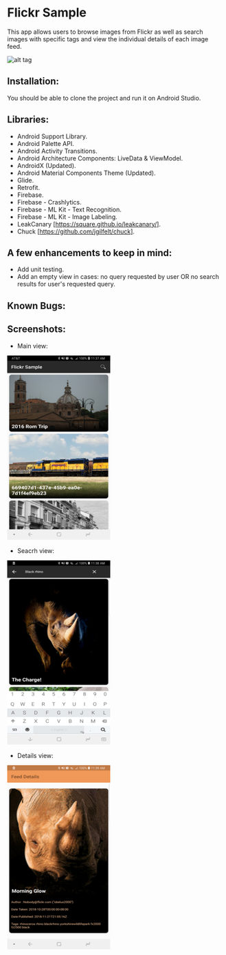 # Flickr Sample
This app allows users to browse images from Flickr as well as search images with specific tags and view the individual details of each image feed.

![alt tag](https://thumbs.gfycat.com/EvilLiquidBarebirdbat-max-1mb.gif)

## Installation:
You should be able to clone the project and run it on Android Studio.

## Libraries:
* Android Support Library.
* Android Palette API.
* Android Activity Transitions.
* Android Architecture Components: LiveData & ViewModel.
* AndroidX (Updated).
* Android Material Components Theme (Updated).
* Glide.
* Retrofit.
* Firebase.
* Firebase - Crashlytics.
* Firebase - ML Kit - Text Recognition.
* Firebase - ML Kit - Image Labeling.
* LeakCanary [https://square.github.io/leakcanary/].
* Chuck [https://github.com/jgilfelt/chuck].

## A few enhancements to keep in mind:
* Add unit testing.
* Add an empty view in cases: no query requested by user OR no search results for user's requested query.

## Known Bugs:

## Screenshots:
* Main view:
<img src="main_view.png" width="240" height="428"/>


* Seacrh view:
<img src="search_view.png" width="240" height="428"/>


* Details view:
<img src="details_view.png" width="240" height="428"/>
